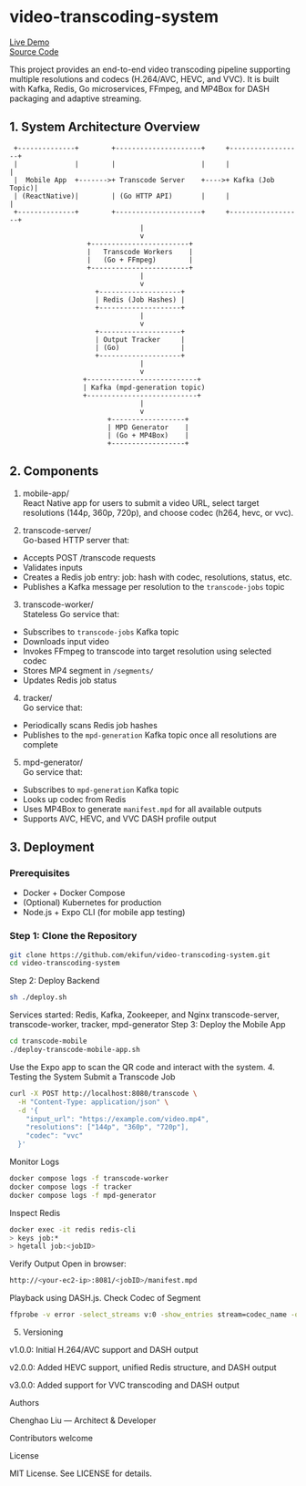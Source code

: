 # video-transcoding-system

[Live Demo](https://ekifun.github.io/video-transcoding-system/)  
[Source Code](https://github.com/ekifun/video-transcoding-system/)


This project provides an end-to-end video transcoding pipeline supporting multiple resolutions and codecs (H.264/AVC, HEVC, and VVC). It is built with Kafka, Redis, Go microservices, FFmpeg, and MP4Box for DASH packaging and adaptive streaming.

## 1. System Architecture Overview
     +--------------+        +---------------------+     +------------------+
     |              |        |                     |     |                  |
     |  Mobile App  +------->+ Transcode Server    +---->+ Kafka (Job Topic)|
     | (ReactNative)|        | (Go HTTP API)       |     |                  |
     +--------------+        +---------------------+     +------------------+
                                    |
                                    v
                       +------------------------+
                       |   Transcode Workers    |
                       |   (Go + FFmpeg)        |
                       +------------------------+
                                    |
                                    v
                         +--------------------+
                         | Redis (Job Hashes) |
                         +--------------------+
                                    |
                                    v
                         +--------------------+
                         | Output Tracker     |
                         | (Go)               |
                         +--------------------+
                                    |
                                    v
                      +---------------------------+
                      | Kafka (mpd-generation topic)
                      +---------------------------+
                                    |
                                    v
                            +------------------+
                            | MPD Generator    |
                            | (Go + MP4Box)    |
                            +------------------+

## 2. Components

1. mobile-app/  
React Native app for users to submit a video URL, select target resolutions (144p, 360p, 720p), and choose codec (h264, hevc, or vvc).

2. transcode-server/  
Go-based HTTP server that:
- Accepts POST /transcode requests  
- Validates inputs  
- Creates a Redis job entry: job:<jobID> hash with codec, resolutions, status, etc.  
- Publishes a Kafka message per resolution to the `transcode-jobs` topic  

3. transcode-worker/  
Stateless Go service that:
- Subscribes to `transcode-jobs` Kafka topic  
- Downloads input video  
- Invokes FFmpeg to transcode into target resolution using selected codec  
- Stores MP4 segment in `/segments/`  
- Updates Redis job status  

4. tracker/  
Go service that:
- Periodically scans Redis job hashes  
- Publishes to the `mpd-generation` Kafka topic once all resolutions are complete  

5. mpd-generator/  
Go service that:
- Subscribes to `mpd-generation` Kafka topic  
- Looks up codec from Redis  
- Uses MP4Box to generate `manifest.mpd` for all available outputs  
- Supports AVC, HEVC, and VVC DASH profile output  

## 3. Deployment

### Prerequisites
- Docker + Docker Compose  
- (Optional) Kubernetes for production  
- Node.js + Expo CLI (for mobile app testing)  

### Step 1: Clone the Repository
```bash
git clone https://github.com/ekifun/video-transcoding-system.git
cd video-transcoding-system
```
Step 2: Deploy Backend
```bash
sh ./deploy.sh
```
Services started:
Redis, Kafka, Zookeeper, and Nginx
transcode-server, transcode-worker, tracker, mpd-generator
Step 3: Deploy the Mobile App
```bash
cd transcode-mobile
./deploy-transcode-mobile-app.sh
```
Use the Expo app to scan the QR code and interact with the system.
4. Testing the System
Submit a Transcode Job
```bash
curl -X POST http://localhost:8080/transcode \
  -H "Content-Type: application/json" \
  -d '{
    "input_url": "https://example.com/video.mp4",
    "resolutions": ["144p", "360p", "720p"],
    "codec": "vvc"
  }'
```
Monitor Logs
```bash
docker compose logs -f transcode-worker
docker compose logs -f tracker
docker compose logs -f mpd-generator
```
Inspect Redis
```bash
docker exec -it redis redis-cli
> keys job:*
> hgetall job:<jobID>
```
Verify Output
Open in browser:
```bash
http://<your-ec2-ip>:8081/<jobID>/manifest.mpd
```
Playback using DASH.js.
Check Codec of Segment
```bash
ffprobe -v error -select_streams v:0 -show_entries stream=codec_name -of default=noprint_wrappers=1:nokey=1 file.mp4
```
5. Versioning

v1.0.0: Initial H.264/AVC support and DASH output

v2.0.0: Added HEVC support, unified Redis structure, and DASH output

v3.0.0: Added support for VVC transcoding and DASH output

Authors

Chenghao Liu — Architect & Developer

Contributors welcome

License

MIT License. See LICENSE for details.
